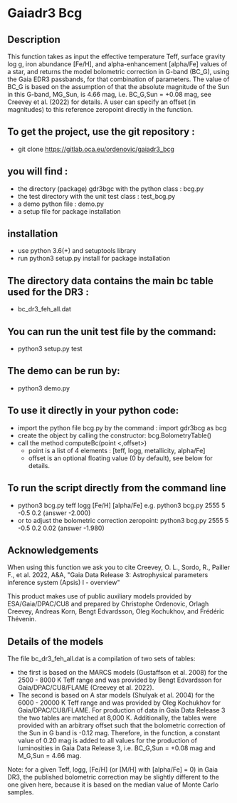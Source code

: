 # Gaiadr3 Bcg

## Description
This function takes as input the effective temperature Teff, surface gravity log g, iron abundance [Fe/H], and alpha-enhancement [alpha/Fe] values of a star, and returns the model bolometric correction in G-band (BC_G), using the Gaia EDR3 passbands, for that combination of parameters. The value of BC_G is based on the assumption of that the absolute magnitude of the Sun in this G-band, MG_Sun, is 4.66 mag, i.e. BC_G,Sun = +0.08 mag, see Creevey et al. (2022) for details. A user can specify an offset (in magnitudes) to this reference zeropoint directly in the function.

## To get the project, use the git repository : 
* git clone https://gitlab.oca.eu/ordenovic/gaiadr3_bcg

## you will find :
* the directory (package) gdr3bgc with the python class : bcg.py
* the test directory with the unit test class : test_bcg.py
* a demo python file : demo.py
* a setup file for package installation

## installation
* use python 3.6(+) and setuptools library
* run python3 setup.py install for package installation

## The directory data contains the main bc table used for the DR3 : 
* bc_dr3_feh_all.dat

## You can run the unit test file by the command:
* python3 setup.py test

## The demo can be run by:
* python3 demo.py

## To use it directly in your python code:
* import the python file bcg.py by the command : import gdr3bcg as bcg
* create the object by calling the constructor: bcg.BolometryTable()
* call the method computeBc(point <,offset>)
    * point is a list of 4 elements : [teff, logg, metallicity, alpha/Fe]
    * offset is an optional floating value (0 by default), see below for details.

## To run the script directly from the command line
* python3 bcg.py teff logg [Fe/H] [alpha/Fe]  e.g. python3 bcg.py 2555 5 -0.5 0.2  (answer -2.000)
* or to adjust the bolometric correction zeropoint: python3 bcg.py 2555 5 -0.5 0.2 0.02 (answer -1.980)

## Acknowledgements
When using this function we ask you to cite Creevey, O. L., Sordo, R., Pailler F., et al. 2022, A&A, "Gaia Data Release 3: Astrophysical parameters inference system (Apsis) I - overview"

This product makes use of public auxiliary models provided by ESA/Gaia/DPAC/CU8 and prepared by Christophe Ordenovic, Orlagh Creevey, Andreas Korn, Bengt Edvardsson, Oleg Kochukhov, and Frédéric Thévenin.

## Details of the models
The file bc_dr3_feh_all.dat is a compilation of two sets of tables: 
* the first is based on the MARCS models (Gustaffson et al. 2008) for the 2500 - 8000 K Teff range and was provided by Bengt Edvardsson for Gaia/DPAC/CU8/FLAME (Creevey et al. 2022). 
* The second is based on A star models (Shulyak et al. 2004) for the 6000 - 20000 K Teff range and was provided by Oleg Kochukhov for Gaia/DPAC/CU8/FLAME. 
For production of data in Gaia Data Release 3 the two tables are matched at 8,000 K.  Additionally, the tables were provided with an arbitrary offset such that the bolometric correction of the Sun in G band is -0.12 mag.  Therefore, in the function, a constant value of 0.20 mag is added to all values for the production of luminosities in Gaia Data Release 3, i.e. BC_G,Sun = +0.08 mag and M_G,Sun = 4.66 mag.


Note: for a given Teff, logg, [Fe/H] (or [M/H] with [alpha/Fe] = 0) in Gaia DR3, the published bolometric correction may be slightly different to the one given here, because it is based on the median value of Monte Carlo samples. 



